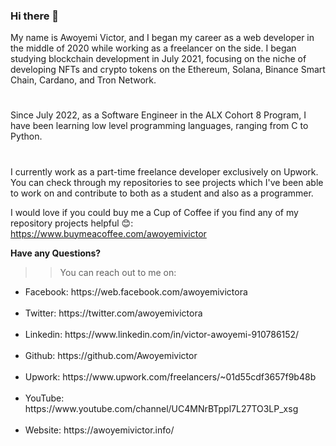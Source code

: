 ### Hi there 👋

My name is Awoyemi Victor, and I began my career as a web developer in the middle of 2020 while working as a freelancer on the side. I began studying blockchain development in July 2021, focusing on the niche of developing NFTs and crypto tokens on the Ethereum, Solana, Binance Smart Chain, Cardano, and Tron Network.
#
Since July 2022, as a Software Engineer in the ALX Cohort 8 Program, I have been learning low level programming languages, ranging from C to Python.
#
I currently work as a part-time freelance developer exclusively on Upwork. You can check through my repositories to see projects which I've been able to work on and contribute to both as a student and also as a programmer.

I would love if you could buy me a Cup of Coffee if you find any of my repository projects helpful 😊: https://www.buymeacoffee.com/awoyemivictor

<b>Have any Questions?</b><br>
>> You can reach out to me on:<br>

<ul>
  <li>Facebook: https://web.facebook.com/awoyemivictora</li><br>
<li>Twitter: https://twitter.com/awoyemivictora</li><br>
<li>Linkedin: https://www.linkedin.com/in/victor-awoyemi-910786152/</li><br>
<li>Github: https://github.com/Awoyemivictor</li><br>
<li>Upwork: https://www.upwork.com/freelancers/~01d55cdf3657f9b48b</li><br>
<li>YouTube: https://www.youtube.com/channel/UC4MNrBTppl7L27TO3LP_xsg</li><br>
<li>Website: https://awoyemivictor.info/</li><br>
<!--
**Awoyemivictor/Awoyemivictor** is a ✨ _special_ ✨ repository because its `README.md` (this file) appears on your GitHub profile.

Here are some ideas to get you started:

- 🔭 I’m currently working on ...
- 🌱 I’m currently learning ...
- 👯 I’m looking to collaborate on ...
- 🤔 I’m looking for help with ...
- 💬 Ask me about ...
- 📫 How to reach me: ...
- 😄 Pronouns: ...
- ⚡ Fun fact: ...
-->
